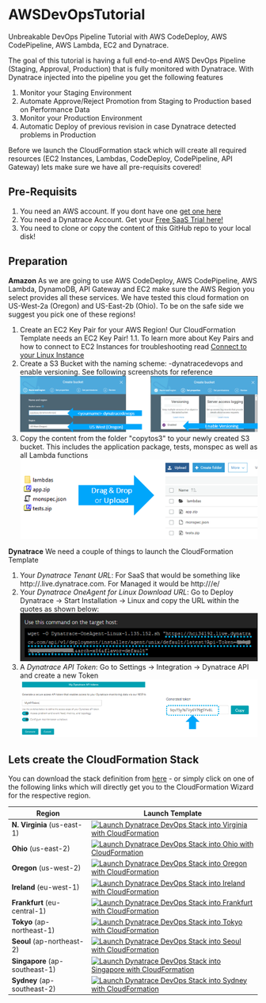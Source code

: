 # AWSDevOpsTutorial
Unbreakable DevOps Pipeline Tutorial with AWS CodeDeploy, AWS CodePipeline, AWS Lambda, EC2 and Dynatrace.

The goal of this tutorial is having a full end-to-end AWS DevOps Pipeline (Staging, Approval, Production) that is fully monitored with Dynatrace. With Dynatrace injected into the pipeline you get the following features
1. Monitor your Staging Environment
2. Automate Approve/Reject Promotion from Staging to Production based on Performance Data
3. Monitor your Production Environment
4. Automatic Deploy of previous revision in case Dynatrace detected problems in Production

Before we launch the CloudFormation stack which will create all required resources (EC2 Instances, Lambdas, CodeDeploy, CodePipeline, API Gateway) lets make sure we have all pre-requisits covered!

## Pre-Requisits
1. You need an AWS account. If you dont have one [get one here](https://aws.amazon.com/)
2. You need a Dynatrace Account. Get your [Free SaaS Trial here!](http://bit.ly/dtsaastrial)
3. You need to clone or copy the content of this GitHub repo to your local disk!

## Preparation
**Amazon**
As we are going to use AWS CodeDeploy, AWS CodePipeline, AWS Lambda, DynamoDB, API Gateway and EC2 make sure the AWS Region you select provides all these services. We have tested this cloud formation on US-West-2a (Oregon) and US-East-2b (Ohio). To be on the safe side we suggest you pick one of these regions!

1. Create an EC2 Key Pair for your AWS Region! Our CloudFormation Template needs an EC2 Key Pair!
1.1. To learn more about Key Pairs and how to connect to EC2 Instances for troubleshooting read [Connect to your Linux Instance](https://docs.aws.amazon.com/AWSEC2/latest/UserGuide/AccessingInstances.html)
2. Create a S3 Bucket with the naming scheme: <yourname>-dynatracedevops and enable versioning. See following screenshots for reference
![](./images/preparation_creates3bucket.png)
3. Copy the content from the folder "copytos3" to your newly created S3 bucket. This includes the application package, tests, monspec as well as all Lambda functions
![](./images/preparation_copytos3.png)

**Dynatrace**
We need a couple of things to launch the CloudFormation Template
1. Your *Dynatrace Tenant URL*: For SaaS that would be something like http://<yourtenant>.live.dynatrace.com. For Managed it would be http://<yourserver>/e/<your-env-id>
2. Your *Dynatrace OneAgent for Linux Download URL*: Go to Deploy Dynatrace -> Start Installation -> Linux and copy the URL within the quotes as shown below:
![](./images/preparation_dynatraceoneagenturl.png)
3. A *Dynatrace API Token*: Go to Settings -> Integration -> Dynatrace API and create a new Token
![](./images/preparation_dynatraceapitoken.png)

## Lets create the CloudFormation Stack
You can download the stack definition from [here](./AWSDevOpsTutorialCloudFormationStack.json) - or simply click on one of the following links which will directly get you to the CloudFormation Wizard for the respective region.

Region | Launch Template
------------ | -------------
**N. Virginia** (us-east-1) | [![Launch Dynatrace DevOps Stack into Virginia with CloudFormation](./images/deploy-to-aws.png)](https://console.aws.amazon.com/cloudformation/home?region=us-east-1#/stacks/new?stackName=dynatracedevopsstack&templateURL=https://github.com/Dynatrace/AWSDevOpsTutorial/AWSDevOpsTutorialCloudFormationStack.json)
**Ohio** (us-east-2) | [![Launch Dynatrace DevOps Stack into Ohio with CloudFormation](./images/deploy-to-aws.png)](https://console.aws.amazon.com/cloudformation/home?region=us-east-2#/stacks/new?stackName=dynatracedevopsstack&templateURL=https://github.com/Dynatrace/AWSDevOpsTutorial/AWSDevOpsTutorialCloudFormationStack.jsonn)
**Oregon** (us-west-2) | [![Launch Dynatrace DevOps Stack into Oregon with CloudFormation](./images/deploy-to-aws.png)](https://console.aws.amazon.com/cloudformation/home?region=us-west-2#/stacks/new?stackName=dynatracedevopsstack&templateURL=https://github.com/Dynatrace/AWSDevOpsTutorial/AWSDevOpsTutorialCloudFormationStack.json)
**Ireland** (eu-west-1) | [![Launch Dynatrace DevOps Stack into Ireland with CloudFormation](./images/deploy-to-aws.png)](https://console.aws.amazon.com/cloudformation/home?region=eu-west-1#/stacks/new?stackName=dynatracedevopsstack&templateURL=https://github.com/Dynatrace/AWSDevOpsTutorial/AWSDevOpsTutorialCloudFormationStack.json)
**Frankfurt** (eu-central-1) | [![Launch Dynatrace DevOps Stack into Frankfurt with CloudFormation](./images/deploy-to-aws.png)](https://console.aws.amazon.com/cloudformation/home?region=eu-central-1#/stacks/new?stackName=dynatracedevopsstack&templateURL=https://github.com/Dynatrace/AWSDevOpsTutorial/AWSDevOpsTutorialCloudFormationStack.json)
**Tokyo** (ap-northeast-1) | [![Launch Dynatrace DevOps Stack into Tokyo with CloudFormation](./images/deploy-to-aws.png)](https://console.aws.amazon.com/cloudformation/home?region=ap-northeast-1#/stacks/new?stackName=dynatracedevopsstack&templateURL=https://github.com/Dynatrace/AWSDevOpsTutorial/AWSDevOpsTutorialCloudFormationStack.json)
**Seoul** (ap-northeast-2) | [![Launch Dynatrace DevOps Stack into Seoul with CloudFormation](./images/deploy-to-aws.png)](https://console.aws.amazon.com/cloudformation/home?region=ap-northeast-2#/stacks/new?stackName=dynatracedevopsstack&templateURL=https://github.com/Dynatrace/AWSDevOpsTutorial/AWSDevOpsTutorialCloudFormationStack.json)
**Singapore** (ap-southeast-1) | [![Launch Dynatrace DevOps Stack into Singapore with CloudFormation](./images/deploy-to-aws.png)](https://console.aws.amazon.com/cloudformation/home?region=ap-southeast-1#/stacks/new?stackName=dynatracedevopsstack&templateURL=https://github.com/Dynatrace/AWSDevOpsTutorial/AWSDevOpsTutorialCloudFormationStack.json)
**Sydney** (ap-southeast-2) | [![Launch Dynatrace DevOps Stack into Sydney with CloudFormation](./images/deploy-to-aws.png)](https://console.aws.amazon.com/cloudformation/home?region=ap-southeast-2#/stacks/new?stackName=dynatracedevopsstack&templateURL=https://github.com/Dynatrace/AWSDevOpsTutorial/AWSDevOpsTutorialCloudFormationStack.json)


